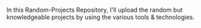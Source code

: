 In this Random-Projects Repository, I'll upload the random but knowledgeable projects by using the various tools & technologies.
